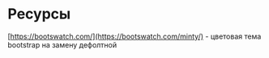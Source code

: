 # Ресурсы
[https://bootswatch.com/](https://bootswatch.com/minty/) - цветовая тема bootstrap на замену дефолтной
